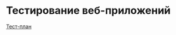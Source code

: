 # Тестирование веб-приложений

[Тест-план](https://docs.google.com/spreadsheets/d/18lyrBzr2XeMDyyzS4mXMTGKSYsWFH0E4NV8tkpKYiMo/edit?usp=sharing)

